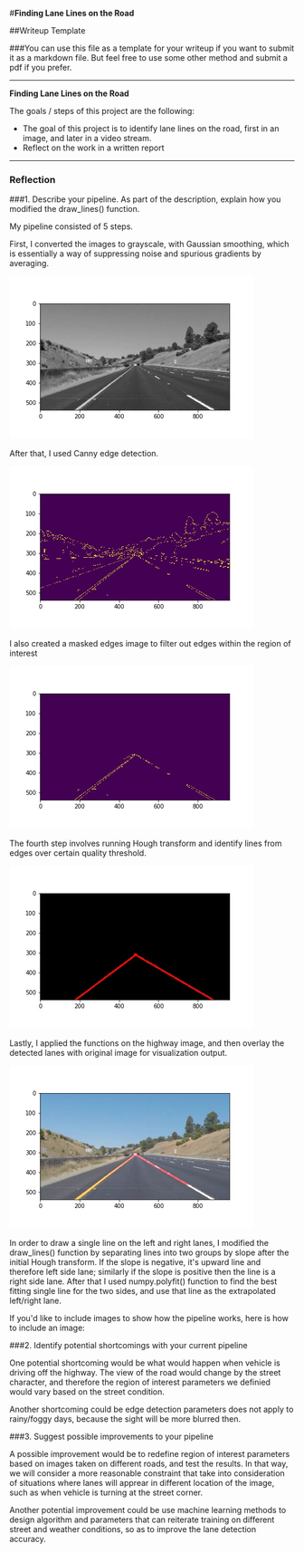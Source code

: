 #**Finding Lane Lines on the Road** 

##Writeup Template

###You can use this file as a template for your writeup if you want to submit it as a markdown file. But feel free to use some other method and submit a pdf if you prefer.

---

**Finding Lane Lines on the Road**

The goals / steps of this project are the following:
* The goal of this project is to identify lane lines on the road, first in an image, and later in a video stream.
* Reflect on the work in a written report


[//]: # (Image References)

[image1]: ./examples/grayscale.jpg "Grayscale"

[image2]: ./examples/edges.jpg "Edges"

[image3]: ./examples/masked_edges.jpg "Masked Edges"

[image4]: ./examples/lines.jpg "Lines"

[image5]: ./examples/final.jpg "Final"

---

### Reflection

###1. Describe your pipeline. As part of the description, explain how you modified the draw_lines() function.

My pipeline consisted of 5 steps. 

First, I converted the images to grayscale, with Gaussian smoothing, which is essentially a way of suppressing noise and spurious gradients by averaging.

![alt text][image1]

After that, I used Canny edge detection.

![alt text][image2]

I also created a masked edges image to filter out edges within the region of interest

![alt text][image3]

The fourth step involves running Hough transform and identify lines from edges over certain quality threshold. 

![alt text][image4]

Lastly, I applied the functions on the highway image, and then overlay the detected lanes with original image for visualization output. 

![alt text][image5]

In order to draw a single line on the left and right lanes, I modified the draw_lines() function by separating lines into two groups by slope after the initial Hough transform. If the slope is negative, it's upward line and therefore left side lane; similarly if the slope is positive then the line is a right side lane. After that I used numpy.polyfit() function to find the best fitting single line for the two sides, and use that line as the extrapolated left/right lane. 


If you'd like to include images to show how the pipeline works, here is how to include an image: 


###2. Identify potential shortcomings with your current pipeline


One potential shortcoming would be what would happen when vehicle is driving off the highway. The view of the road would change by the street character, and therefore the region of interest parameters we definied would vary based on the street condition. 

Another shortcoming could be edge detection parameters does not apply to rainy/foggy days, because the sight will be more blurred then.

###3. Suggest possible improvements to your pipeline

A possible improvement would be to redefine region of interest parameters based on images taken on different roads, and test the results. In that way, we will consider a more reasonable constraint that take into consideration of situations where lanes will apprear in different location of the image, such as when vehicle is turning at the street corner.

Another potential improvement could be use machine learning methods to design algorithm and parameters that can reiterate training on different street and weather conditions, so as to improve the lane detection accuracy. 